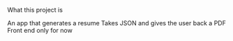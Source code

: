 What this project is

An app that generates a resume
  Takes JSON and gives the user back a PDF
  Front end only for now